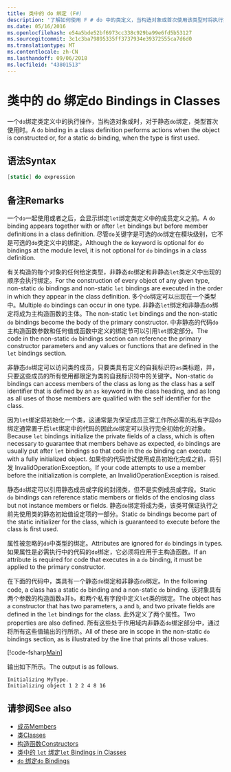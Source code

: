 ```yaml
---
title: 类中的 do 绑定 (F#)
description: '了解如何使用 F # do 中的类定义，当构造对象或首次使用该类型时将执行操作的绑定。'
ms.date: 05/16/2016
ms.openlocfilehash: e54a5bde52bf6973cc338c929ba99e6fd5b53127
ms.sourcegitcommit: 3c1c3ba79895335ff3737934e39372555ca7d6d0
ms.translationtype: MT
ms.contentlocale: zh-CN
ms.lasthandoff: 09/06/2018
ms.locfileid: "43801513"
---
```

# <a name="do-bindings-in-classes"></a><span data-ttu-id="5636b-103">类中的 do 绑定</span><span class="sxs-lookup"><span data-stu-id="5636b-103">do Bindings in Classes</span></span>

<span data-ttu-id="5636b-104">一个`do`绑定类定义中的执行操作，当构造对象或时，对于静态`do`绑定，类型首次使用时。</span><span class="sxs-lookup"><span data-stu-id="5636b-104">A `do` binding in a class definition performs actions when the object is constructed or, for a static `do` binding, when the type is first used.</span></span>

## <a name="syntax"></a><span data-ttu-id="5636b-105">语法</span><span class="sxs-lookup"><span data-stu-id="5636b-105">Syntax</span></span>

```fsharp
[static] do expression
```

## <a name="remarks"></a><span data-ttu-id="5636b-106">备注</span><span class="sxs-lookup"><span data-stu-id="5636b-106">Remarks</span></span>

<span data-ttu-id="5636b-107">一个`do`一起使用或者之后，会显示绑定`let`绑定类定义中的成员定义之前。</span><span class="sxs-lookup"><span data-stu-id="5636b-107">A `do` binding appears together with or after `let` bindings but before member definitions in a class definition.</span></span> <span data-ttu-id="5636b-108">尽管`do`关键字是可选的`do`绑定在模块级别，它不是可选的`do`类定义中的绑定。</span><span class="sxs-lookup"><span data-stu-id="5636b-108">Although the `do` keyword is optional for `do` bindings at the module level, it is not optional for `do` bindings in a class definition.</span></span>

<span data-ttu-id="5636b-109">有关构造的每个对象的任何给定类型，非静态`do`绑定和非静态`let`类定义中出现的顺序会执行绑定。</span><span class="sxs-lookup"><span data-stu-id="5636b-109">For the construction of every object of any given type, non-static `do` bindings and non-static `let` bindings are executed in the order in which they appear in the class definition.</span></span> <span data-ttu-id="5636b-110">多个`do`绑定可以出现在一个类型中。</span><span class="sxs-lookup"><span data-stu-id="5636b-110">Multiple `do` bindings can occur in one type.</span></span> <span data-ttu-id="5636b-111">非静态`let`绑定和非静态`do`绑定将成为主构造函数的主体。</span><span class="sxs-lookup"><span data-stu-id="5636b-111">The non-static `let` bindings and the non-static `do` bindings become the body of the primary constructor.</span></span> <span data-ttu-id="5636b-112">中非静态的代码`do`主构造函数参数和任何值或函数中定义的绑定节可以引用`let`绑定部分。</span><span class="sxs-lookup"><span data-stu-id="5636b-112">The code in the non-static `do` bindings section can reference the primary constructor parameters and any values or functions that are defined in the `let` bindings section.</span></span>

<span data-ttu-id="5636b-113">非静态`do`绑定可以访问类的成员，只要类具有定义的自我标识符`as`类标题，并，只要这些成员的所有使用都限定为类的自我标识符中的关键字。</span><span class="sxs-lookup"><span data-stu-id="5636b-113">Non-static `do` bindings can access members of the class as long as the class has a self identifier that is defined by an `as` keyword in the class heading, and as long as all uses of those members are qualified with the self identifier for the class.</span></span>

<span data-ttu-id="5636b-114">因为`let`绑定将初始化一个类，这通常是为保证成员正常工作所必需的私有字段`do`绑定通常置于后`let`绑定中的代码的因此`do`绑定可以执行完全初始化的对象。</span><span class="sxs-lookup"><span data-stu-id="5636b-114">Because `let` bindings initialize the private fields of a class, which is often necessary to guarantee that members behave as expected, `do` bindings are usually put after `let` bindings so that code in the `do` binding can execute with a fully initialized object.</span></span> <span data-ttu-id="5636b-115">如果你的代码尝试使用成员初始化完成之前，将引发 InvalidOperationException。</span><span class="sxs-lookup"><span data-stu-id="5636b-115">If your code attempts to use a member before the initialization is complete, an InvalidOperationException is raised.</span></span>

<span data-ttu-id="5636b-116">静态`do`绑定可以引用静态成员或字段的封闭类，但不是实例成员或字段。</span><span class="sxs-lookup"><span data-stu-id="5636b-116">Static `do` bindings can reference static members or fields of the enclosing class but not instance members or fields.</span></span> <span data-ttu-id="5636b-117">静态`do`绑定将成为类，该类可保证执行之前先使用类的静态初始值设定项的一部分。</span><span class="sxs-lookup"><span data-stu-id="5636b-117">Static `do` bindings become part of the static initializer for the class, which is guaranteed to execute before the class is first used.</span></span>

<span data-ttu-id="5636b-118">属性被忽略的`do`中类型的绑定。</span><span class="sxs-lookup"><span data-stu-id="5636b-118">Attributes are ignored for `do` bindings in types.</span></span> <span data-ttu-id="5636b-119">如果属性是必需执行中的代码的`do`绑定，它必须将应用于主构造函数。</span><span class="sxs-lookup"><span data-stu-id="5636b-119">If an attribute is required for code that executes in a `do` binding, it must be applied to the primary constructor.</span></span>

<span data-ttu-id="5636b-120">在下面的代码中，类具有一个静态`do`绑定和非静态`do`绑定。</span><span class="sxs-lookup"><span data-stu-id="5636b-120">In the following code, a class has a static `do` binding and a non-static `do` binding.</span></span> <span data-ttu-id="5636b-121">该对象具有两个参数的构造函数`a`并`b`，和两个私有字段中定义`let`类的绑定。</span><span class="sxs-lookup"><span data-stu-id="5636b-121">The object has a constructor that has two parameters, `a` and `b`, and two private fields are defined in the `let` bindings for the class.</span></span> <span data-ttu-id="5636b-122">此外定义了两个属性。</span><span class="sxs-lookup"><span data-stu-id="5636b-122">Two properties are also defined.</span></span> <span data-ttu-id="5636b-123">所有这些处于作用域内非静态`do`绑定部分中，通过将所有这些值输出的行所示。</span><span class="sxs-lookup"><span data-stu-id="5636b-123">All of these are in scope in the non-static `do` bindings section, as is illustrated by the line that prints all those values.</span></span>

[!code-fsharp[Main](../../../../samples/snippets/fsharp/lang-ref-1/snippet3101.fs)]

<span data-ttu-id="5636b-124">输出如下所示。</span><span class="sxs-lookup"><span data-stu-id="5636b-124">The output is as follows.</span></span>

```console
Initializing MyType.
Initializing object 1 2 2 4 8 16
```

## <a name="see-also"></a><span data-ttu-id="5636b-125">请参阅</span><span class="sxs-lookup"><span data-stu-id="5636b-125">See also</span></span>

- [<span data-ttu-id="5636b-126">成员</span><span class="sxs-lookup"><span data-stu-id="5636b-126">Members</span></span>](index.md)
- [<span data-ttu-id="5636b-127">类</span><span class="sxs-lookup"><span data-stu-id="5636b-127">Classes</span></span>](../classes.md)
- [<span data-ttu-id="5636b-128">构造函数</span><span class="sxs-lookup"><span data-stu-id="5636b-128">Constructors</span></span>](constructors.md)
- [<span data-ttu-id="5636b-129">类中的 `let` 绑定</span><span class="sxs-lookup"><span data-stu-id="5636b-129">`let` Bindings in Classes</span></span>](let-bindings-in-classes.md)
- [<span data-ttu-id="5636b-130">`do` 绑定</span><span class="sxs-lookup"><span data-stu-id="5636b-130">`do` Bindings</span></span>](../functions/do-Bindings.md)
